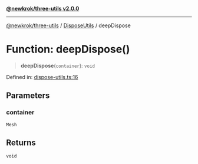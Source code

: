 [**@newkrok/three-utils v2.0.0**](../../../../README.md)

***

[@newkrok/three-utils](../../../../globals.md) / [DisposeUtils](../README.md) / deepDispose

# Function: deepDispose()

> **deepDispose**(`container`): `void`

Defined in: [dispose-utils.ts:16](https://github.com/NewKrok/three-utils/blob/1a272fdeec043de26e2ba522d538de872f96190d/src/dispose-utils.ts#L16)

## Parameters

### container

`Mesh`

## Returns

`void`
